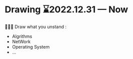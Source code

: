 # Drawing ⌛2022.12.31 — Now
🐛🐛🐛
Draw what you unstand :

- Algrithms
- NetWork
- Operating System
- ...

